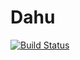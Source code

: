 # Dahu

[![Build Status](https://travis-ci.org/jeromedoucet/dahu.svg?branch=master)](https://travis-ci.org/jeromedoucet/dahu)